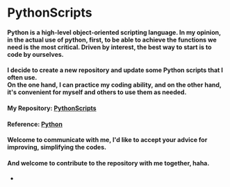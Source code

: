 # PythonScripts
#### Python is a high-level object-oriented scripting language. In my opinion, in the actual use of python, first, to be able to achieve the functions we need is the most critical. Driven by interest, the best way to start is to code by ourselves. 
#### I decide to create a new repository and update some Python scripts that I often use. On the one hand, I can practice my coding ability, and on the other hand, it's convenient for myself and others to use them as needed.
#### My Repository: [PythonScripts](https://github.com/haoningwu3639/PythonScripts)
#### Reference: [Python](https://github.com/geekcomputers/Python)
#### Welcome to communicate with me, I'd like to accept your advice for improving, simplifying the codes.
#### And welcome to contribute to the repository with me together, haha.

- 